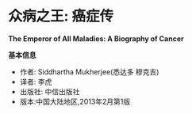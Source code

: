 # 众病之王: 癌症传
**The Emperor of All Maladies: A Biography of Cancer**

**基本信息**
* 作者: Siddhartha Mukherjee(悉达多 穆克吉)
* 译者: 李虎
* 出版社: 中信出版社
* 版本:中国大陆地区,2013年2月第1版
